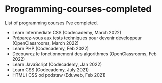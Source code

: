 # Programming-courses-completed
List of programming courses I've completed.

* Learn Intermediate CSS (Codecademy, March 2022)
* Préparez-vous aux tests techniques pour devenir développeur (OpenClassrooms, March 2022)
* Learn PHP (Codecademy, Feb 2022)
* Découvrez le fonctionnement des algorithmes (OpenClassrooms, Feb 2022)
* Learn JavaScript (Codecademy, Jan 2022)
* Learn CSS (Codecademy, July 2021)
* HTML i CSS od podstaw (Eduweb, Feb 2021)



